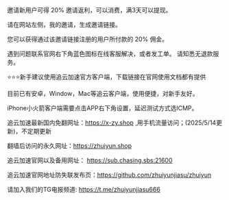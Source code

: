 邀请新用户可得 20% 邀请返利，可以消费，满3天可以提现。

请在网站左侧，我的邀请，生成邀请链接。

您可以获得通过该邀请链接注册的用户所付款的 20% 佣金。

遇到问题联系官网右下角蓝色图标在线客服解决，或者发工单。 请知悉无退款服务。

⭐️⭐️⭐️新手建议使用追云加速官方客户端，下载链接在官网使用文档都有提供

目前已有安卓，Window，Mac等追云客户端，使用便捷，对新手友好。

iPhone小火箭客户端需要点击APP右下角设置，延迟测试方式选ICMP。

追云加速最新国内免翻网址：https://x-zy.shop ,用手机流量访问；(2025/5/14更新)，不定期更新


翻墙后访问的永久网址：https://zhuiyun.shop

追云加速官网以及备用网址：
https://sub.chasing.sbs:21600

追云加速官网地址防失联发布页：https://github.com/zhuiyunjiasu/zhuiyun

请加入我们的TG电报频道: https://t.me/zhuiyunjiasu666
